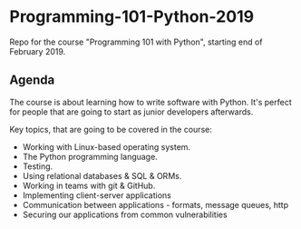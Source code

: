 # Programming-101-Python-2019

Repo for the course "Programming 101 with Python", starting end of February 2019.

## Agenda

The course is about learning how to write software with Python. It's perfect for people that are going to start as junior developers afterwards.

Key topics, that are going to be covered in the course:

* Working with Linux-based operating system.
* The Python programming language.
* Testing.
* Using relational databases & SQL & ORMs.
* Working in teams with git & GitHub.
* Implementing client-server applications
* Communication between applications - formats, message queues, http
* Securing our applications from common vulnerabilities
